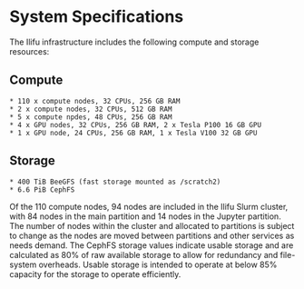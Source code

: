 # System Specifications

The Ilifu infrastructure includes the following compute and storage resources:

## Compute
    * 110 x compute nodes, 32 CPUs, 256 GB RAM
    * 2 x compute nodes, 32 CPUs, 512 GB RAM
    * 5 x compute npdes, 48 CPUs, 256 GB RAM
    * 4 x GPU nodes, 32 CPUs, 256 GB RAM, 2 x Tesla P100 16 GB GPU
    * 1 x GPU node, 24 CPUs, 256 GB RAM, 1 x Tesla V100 32 GB GPU

## Storage
    * 400 TiB BeeGFS (fast storage mounted as /scratch2)
    * 6.6 PiB CephFS


Of the 110 compute nodes, 94 nodes are included in the Ilifu Slurm cluster, with 84 nodes in the main partition and 14 nodes in the Jupyter partition. The number of nodes within the cluster and allocated to partitions is subject to change as the nodes are moved between partitions and other services as needs demand. The CephFS storage values indicate usable storage and are calculated as 80% of raw available storage to allow for redundancy and file-system overheads. Usable storage is intended to operate at below 85% capacity for the storage to operate efficiently.